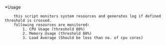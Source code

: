 *Usage

        this script monitors system resources and generates log if defined threshold is crossed.
        following resources are monitored:
            1. CPU Usage (threshold 80%)
            2. Memory Usage (threshold 80%)
            3. Load Average (Should be less than no. of cpu cores) 
